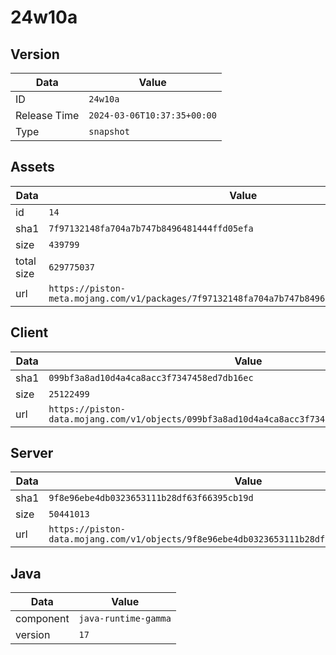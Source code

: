 # 24w10a

## Version

|**Data**        | **Value**                 |
|----------------|-------------------------|
| ID   | ```24w10a```   |
| Release Time   | ```2024-03-06T10:37:35+00:00```   |
| Type   | ```snapshot```   |

## Assets

|**Data**        | **Value**                 |
|----------------|-------------------------|
| id   | ```14```   |
| sha1   | ```7f97132148fa704a7b747b8496481444ffd05efa```   |
| size   | ```439799```   |
| total size  | ```629775037```  |
| url       | ```https://piston-meta.mojang.com/v1/packages/7f97132148fa704a7b747b8496481444ffd05efa/14.json``` |

## Client

|**Data**        | **Value**                 |
|----------------|-------------------------|
| sha1   | ```099bf3a8ad10d4a4ca8acc3f7347458ed7db16ec```   |
| size   | ```25122499```   |
| url       | ```https://piston-data.mojang.com/v1/objects/099bf3a8ad10d4a4ca8acc3f7347458ed7db16ec/client.jar``` |

## Server

|**Data**        | **Value**                 |
|----------------|-------------------------|
| sha1   | ```9f8e96ebe4db0323653111b28df63f66395cb19d```   |
| size   | ```50441013```   |
| url       | ```https://piston-data.mojang.com/v1/objects/9f8e96ebe4db0323653111b28df63f66395cb19d/server.jar``` |

## Java

|**Data**        | **Value**                 |
|----------------|-------------------------|
| component   | ```java-runtime-gamma```   |
| version   | ```17```   |